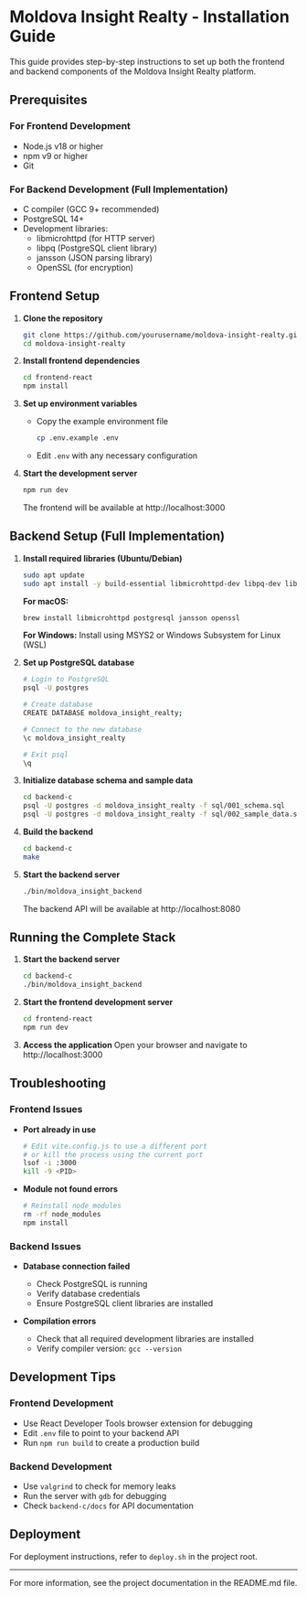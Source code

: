 # Moldova Insight Realty - Installation Guide

This guide provides step-by-step instructions to set up both the frontend and backend components of the Moldova Insight Realty platform.

## Prerequisites

### For Frontend Development
- Node.js v18 or higher
- npm v9 or higher
- Git

### For Backend Development (Full Implementation)
- C compiler (GCC 9+ recommended)
- PostgreSQL 14+
- Development libraries:
  - libmicrohttpd (for HTTP server)
  - libpq (PostgreSQL client library)
  - jansson (JSON parsing library)
  - OpenSSL (for encryption)

## Frontend Setup

1. **Clone the repository**
   ```bash
   git clone https://github.com/yourusername/moldova-insight-realty.git
   cd moldova-insight-realty
   ```

2. **Install frontend dependencies**
   ```bash
   cd frontend-react
   npm install
   ```

3. **Set up environment variables**
   - Copy the example environment file
     ```bash
     cp .env.example .env
     ```
   - Edit `.env` with any necessary configuration

4. **Start the development server**
   ```bash
   npm run dev
   ```
   
   The frontend will be available at http://localhost:3000

## Backend Setup (Full Implementation)

1. **Install required libraries (Ubuntu/Debian)**
   ```bash
   sudo apt update
   sudo apt install -y build-essential libmicrohttpd-dev libpq-dev libjansson-dev libssl-dev
   ```

   **For macOS:**
   ```bash
   brew install libmicrohttpd postgresql jansson openssl
   ```

   **For Windows:**
   Install using MSYS2 or Windows Subsystem for Linux (WSL)

2. **Set up PostgreSQL database**
   ```bash
   # Login to PostgreSQL
   psql -U postgres
   
   # Create database
   CREATE DATABASE moldova_insight_realty;
   
   # Connect to the new database
   \c moldova_insight_realty
   
   # Exit psql
   \q
   ```

3. **Initialize database schema and sample data**
   ```bash
   cd backend-c
   psql -U postgres -d moldova_insight_realty -f sql/001_schema.sql
   psql -U postgres -d moldova_insight_realty -f sql/002_sample_data.sql
   ```

4. **Build the backend**
   ```bash
   cd backend-c
   make
   ```

5. **Start the backend server**
   ```bash
   ./bin/moldova_insight_backend
   ```
   
   The backend API will be available at http://localhost:8080

## Running the Complete Stack

1. **Start the backend server**
   ```bash
   cd backend-c
   ./bin/moldova_insight_backend
   ```

2. **Start the frontend development server**
   ```bash
   cd frontend-react
   npm run dev
   ```

3. **Access the application**
   Open your browser and navigate to http://localhost:3000

## Troubleshooting

### Frontend Issues

- **Port already in use**
  ```bash
  # Edit vite.config.js to use a different port
  # or kill the process using the current port
  lsof -i :3000
  kill -9 <PID>
  ```

- **Module not found errors**
  ```bash
  # Reinstall node modules
  rm -rf node_modules
  npm install
  ```

### Backend Issues

- **Database connection failed**
  - Check PostgreSQL is running
  - Verify database credentials
  - Ensure PostgreSQL client libraries are installed

- **Compilation errors**
  - Check that all required development libraries are installed
  - Verify compiler version: `gcc --version`

## Development Tips

### Frontend Development

- Use React Developer Tools browser extension for debugging
- Edit `.env` file to point to your backend API
- Run `npm run build` to create a production build

### Backend Development

- Use `valgrind` to check for memory leaks
- Run the server with `gdb` for debugging
- Check `backend-c/docs` for API documentation

## Deployment

For deployment instructions, refer to `deploy.sh` in the project root.

---

For more information, see the project documentation in the README.md file.
